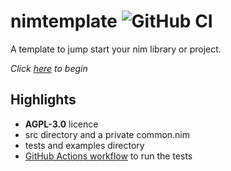 # nimtemplate ![GitHub CI](https://github.com/Gruruya/nimtemplate/actions/workflows/build.yml/badge.svg)


A template to jump start your nim library or project.

_Click [here](https://github.com/Gruruya/nimtemplate/generate) to begin_

## Highlights
* __AGPL-3.0__ licence
* src directory and a private common.nim
* tests and examples directory
* [GitHub Actions workflow](.github/workflows/build.yml) to run the tests
